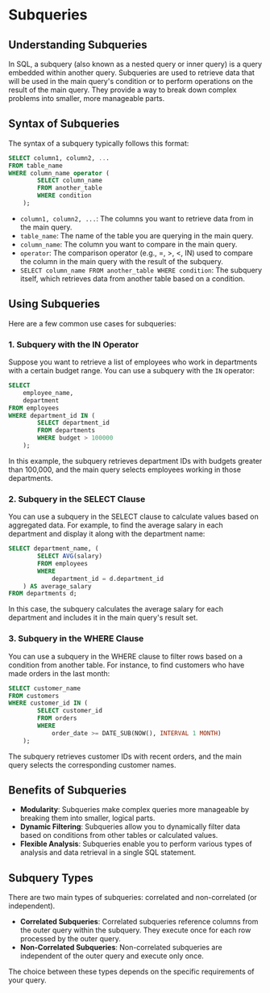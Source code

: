 # Subqueries

## Understanding Subqueries

In SQL, a subquery (also known as a nested query or inner query) is a query embedded within another query. Subqueries are used to retrieve data that will be used in the main query's condition or to perform operations on the result of the main query. They provide a way to break down complex problems into smaller, more manageable parts.

## Syntax of Subqueries

The syntax of a subquery typically follows this format:

```sql
SELECT column1, column2, ...
FROM table_name
WHERE column_name operator (
        SELECT column_name
        FROM another_table
        WHERE condition
    );
```

- `column1, column2, ...`: The columns you want to retrieve data from in the main query.
- `table_name`: The name of the table you are querying in the main query.
- `column_name`: The column you want to compare in the main query.
- `operator`: The comparison operator (e.g., =, >, <, IN) used to compare the column in the main query with the result of the subquery.
- `SELECT column_name FROM another_table WHERE condition`: The subquery itself, which retrieves data from another table based on a condition.

## Using Subqueries

Here are a few common use cases for subqueries:

### 1\. Subquery with the IN Operator

Suppose you want to retrieve a list of employees who work in departments with a certain budget range. You can use a subquery with the `IN` operator:

```sql
SELECT
    employee_name,
    department
FROM employees
WHERE department_id IN (
        SELECT department_id
        FROM departments
        WHERE budget > 100000
    );
```

In this example, the subquery retrieves department IDs with budgets greater than 100,000, and the main query selects employees working in those departments.

### 2\. Subquery in the SELECT Clause

You can use a subquery in the SELECT clause to calculate values based on aggregated data. For example, to find the average salary in each department and display it along with the department name:

```sql
SELECT department_name, (
        SELECT AVG(salary)
        FROM employees
        WHERE
            department_id = d.department_id
    ) AS average_salary
FROM departments d;
```

In this case, the subquery calculates the average salary for each department and includes it in the main query's result set.

### 3\. Subquery in the WHERE Clause

You can use a subquery in the WHERE clause to filter rows based on a condition from another table. For instance, to find customers who have made orders in the last month:

```sql
SELECT customer_name
FROM customers
WHERE customer_id IN (
        SELECT customer_id
        FROM orders
        WHERE
            order_date >= DATE_SUB(NOW(), INTERVAL 1 MONTH)
    );
```

The subquery retrieves customer IDs with recent orders, and the main query selects the corresponding customer names.

## Benefits of Subqueries

- **Modularity**: Subqueries make complex queries more manageable by breaking them into smaller, logical parts.
- **Dynamic Filtering**: Subqueries allow you to dynamically filter data based on conditions from other tables or calculated values.
- **Flexible Analysis**: Subqueries enable you to perform various types of analysis and data retrieval in a single SQL statement.

## Subquery Types

There are two main types of subqueries: correlated and non-correlated (or independent).

- **Correlated Subqueries**: Correlated subqueries reference columns from the outer query within the subquery. They execute once for each row processed by the outer query.
- **Non-Correlated Subqueries**: Non-correlated subqueries are independent of the outer query and execute only once.

The choice between these types depends on the specific requirements of your query.
